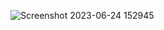 ![Screenshot 2023-06-24 152945](https://github.com/Hna456/hna456.github.io/assets/128493987/c748980e-4604-4968-9a03-1df1e5ac2854)

